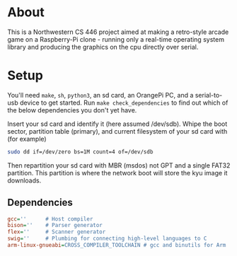 # About
This is a Northwestern CS 446 project aimed at making a retro-style
arcade game on a Raspberry-Pi clone - running only a real-time operating
system library and producing the graphics on the cpu directly over
serial.

# Setup
You'll need `make`, `sh`, `python3`, an sd card, an OrangePi PC, and a 
serial-to-usb device to get started. Run `make check_dependencies` to
find out which of the below dependencies you don't yet have.

Insert your sd card and identify it (here assumed /dev/sdb).
Whipe the boot sector, partition table (primary), and current filesystem
of your sd card with (for example)
```sh
sudo dd if=/dev/zero bs=1M count=4 of=/dev/sdb
```
Then repartition your sd card with MBR (msdos) not GPT and a single 
FAT32 partition. This partition is where the network boot will store the 
kyu image it downloads.

## Dependencies
```ini
gcc=''      # Host compiler
bison=''    # Parser generator
flex=''     # Scanner generator
swig=''     # Plumbing for connecting high-level languages to C
arm-linux-gnueabi=CROSS_COMPILER_TOOLCHAIN # gcc and binutils for Arm
```
